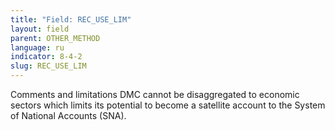 ```yaml
---
title: "Field: REC_USE_LIM"
layout: field
parent: OTHER_METHOD
language: ru
indicator: 8-4-2
slug: REC_USE_LIM
---
```

Comments and limitations
DMC cannot be disaggregated to economic sectors which limits its potential to become a satellite account to the System of National Accounts (SNA).